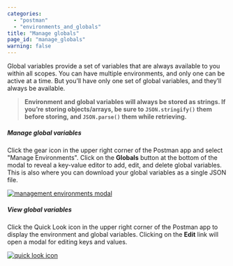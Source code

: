 ```yaml
---
categories:
  - "postman"
  - "environments_and_globals"
title: "Manage globals"
page_id: "manage_globals"
warning: false
---
```


Global variables provide a set of variables that are always available to you within all scopes. You can have multiple environments, and only one can be active at a time. But you’ll have only one set of global variables, and they’ll always be available. 

> **Environment and global variables will always be stored as strings. If you’re storing objects/arrays, be sure to `JSON.stringify()` them before storing, and `JSON.parse()` them while retrieving.**

##### **Manage global variables**

Click the gear icon in the upper right corner of the Postman app and select "Manage Environments". Click on the **Globals** button at the bottom of the modal to reveal a key-value editor to add, edit, and delete global variables. This is also where you can download your global variables as a single JSON file.

[![management environments modal](https://s3.amazonaws.com/postman-static-getpostman-com/postman-docs/58756362.png)](https://s3.amazonaws.com/postman-static-getpostman-com/postman-docs/58756362.png)

##### **View global variables**

Click the Quick Look icon in the upper right corner of the Postman app to display the environment and global variables. Clicking on the **Edit** link will open a modal for editing keys and values.

[![quick look icon](https://s3.amazonaws.com/postman-static-getpostman-com/postman-docs/WS-environ_quick-look-globals.png)](https://s3.amazonaws.com/postman-static-getpostman-com/postman-docs/WS-environ_quick-look-globals.png)
